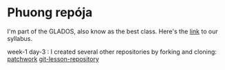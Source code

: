 # Phuong repója
I'm part of the GLADOS, also know as the best class. Here's the [link](https://github.com/green-fox-academy/glados-syllabus) to our syllabus.

week-1 day-3 : I created several other repositories by forking and cloning:
[patchwork](https://github.com/sk4rlight/patchwork "Google's Homepage")
[git-lesson-repository](https://github.com/sk4rlight/git-lesson-repository "Google's Homepage")
